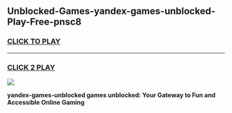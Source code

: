 
## Unblocked-Games-yandex-games-unblocked-Play-Free-pnsc8
<h3>
<a href="https://premium76.site?title=yandex-games-unblocked&ref=15A">CLICK TO PLAY</a></h3>
<hr>

<h3>
<a href="https://premium76.site?title=yandex-games-unblocked&ref=15A">CLICK 2 PLAY</a>
  
</h3>

<a href="https://premium76.site?title=yandex-games-unblocked&ref=15A"><img src="https://clearcache.store/games.png"></a>


**yandex-games-unblocked games unblocked: Your Gateway to Fun and Accessible Online Gaming**
